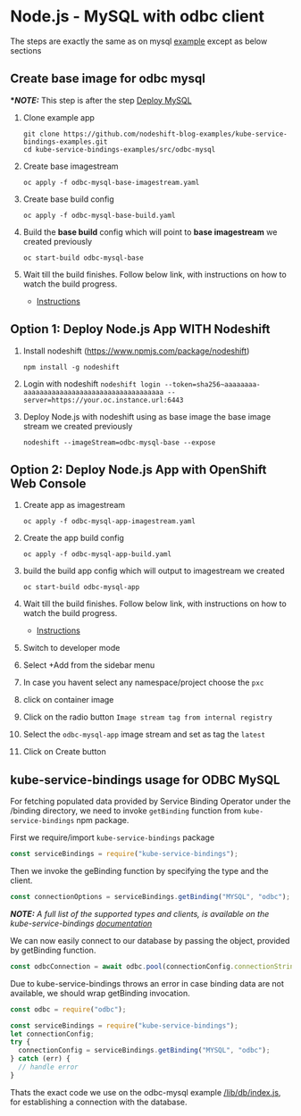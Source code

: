 # Node.js - MySQL with odbc client

The steps are exactly the same as on mysql [example](../mysql/README.md) except as below sections

## Create base image for odbc mysql

**\*_NOTE:_** This step is after the step [Deploy MySQL](../mysql/README.md#deploy-mysql)

1. Clone example app

   ```
   git clone https://github.com/nodeshift-blog-examples/kube-service-bindings-examples.git
   cd kube-service-bindings-examples/src/odbc-mysql
   ```

1. Create base imagestream

   ```
   oc apply -f odbc-mysql-base-imagestream.yaml
   ```

1. Create base build config

   ```
   oc apply -f odbc-mysql-base-build.yaml
   ```

1. Build the **base build** config which will point to **base imagestream** we created previously

   ```
   oc start-build odbc-mysql-base
   ```

1. Wait till the build finishes. Follow below link, with instructions on how to watch the build progress.

   - [Instructions](../../README.md#watch-build-progress-of-build-config)

## Option 1: Deploy Node.js App WITH Nodeshift

1. Install nodeshift (https://www.npmjs.com/package/nodeshift)

   ```
   npm install -g nodeshift
   ```

1. Login with nodeshift `nodeshift login --token=sha256~aaaaaaaa-aaaaaaaaaaaaaaaaaaaaaaaaaaaaaaaaaaa --server=https://your.oc.instance.url:6443`

1. Deploy Node.js with nodeshift using as base image the base image stream we created previously

   ```
   nodeshift --imageStream=odbc-mysql-base --expose
   ```

## Option 2: Deploy Node.js App with OpenShift Web Console

1. Create app as imagestream

   ```
   oc apply -f odbc-mysql-app-imagestream.yaml
   ```

1. Create the app build config

   ```
   oc apply -f odbc-mysql-app-build.yaml
   ```

1. build the build app config which will output to imagestream we created

   ```
   oc start-build odbc-mysql-app
   ```

1. Wait till the build finishes. Follow below link, with instructions on how to watch the build progress.

   - [Instructions](../../README.md#watch-build-progress-of-build-config)

1. Switch to developer mode
1. Select +Add from the sidebar menu
1. In case you havent select any namespace/project choose the `pxc`
1. click on container image
1. Click on the radio button `Image stream tag from internal registry`
1. Select the `odbc-mysql-app` image stream and set as tag the `latest`
1. Click on Create button

## kube-service-bindings usage for ODBC MySQL

For fetching populated data provided by Service Binding Operator under the /binding directory, we need to invoke `getBinding` function from `kube-service-bindings` npm package.

First we require/import `kube-service-bindings` package

```javascript
const serviceBindings = require("kube-service-bindings");
```

Then we invoke the geBinding function by specifying the type and the client.

```javascript
const connectionOptions = serviceBindings.getBinding("MYSQL", "odbc");
```

**_NOTE:_** _A full list of the supported types and clients, is available on the kube-service-bindings [documentation](https://github.com/nodeshift/kube-service-bindings#usage)_

We can now easily connect to our database by passing the object, provided by getBinding function.

```javascript
const odbcConnection = await odbc.pool(connectionConfig.connectionString);
```

Due to kube-service-bindings throws an error in case binding data are not available, we should wrap getBinding invocation.

```javascript
const odbc = require("odbc");

const serviceBindings = require("kube-service-bindings");
let connectionConfig;
try {
  connectionConfig = serviceBindings.getBinding("MYSQL", "odbc");
} catch (err) {
  // handle error
}
```

Thats the exact code we use on the odbc-mysql example [/lib/db/index.js](../odbc-mysql/lib//db/index.js), for establishing a connection with the database.
